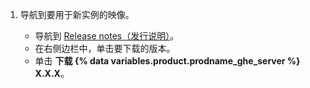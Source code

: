 1. 导航到要用于新实例的映像。

   - 导航到 [Release notes（发行说明）](/admin/release-notes)。
   - 在右侧边栏中，单击要下载的版本。
   - 单击 **下载 {% data variables.product.prodname_ghe_server %} X.X.X**。
